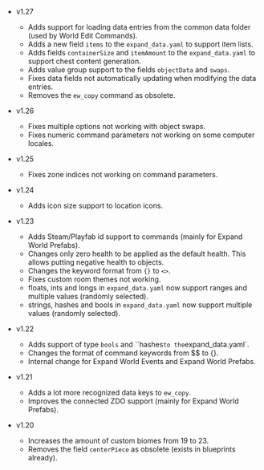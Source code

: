 - v1.27
  - Adds support for loading data entries from the common data folder (used by World Edit Commands).
  - Adds a new field `items` to the `expand_data.yaml` to support item lists.
  - Adds fields `containerSize` and `itemAmount` to the `expand_data.yaml` to support chest content generation.
  - Adds value group support to the fields `objectData` and `swaps`.
  - Fixes data fields not automatically updating when modifying the data entries.
  - Removes the `ew_copy` command as obsolete.

- v1.26
  - Fixes multiple options not working with object swaps.
  - Fixes numeric command parameters not working on some computer locales.

- v1.25
  - Fixes zone indices not working on command parameters.

- v1.24
  - Adds icon size support to location icons.

- v1.23
  - Adds Steam/Playfab id support to commands (mainly for Expand World Prefabs).
  - Changes only zero health to be applied as the default health. This allows putting negative health to objects.
  - Changes the keyword format from `{}` to `<>`.
  - Fixes custom room themes not working.
  - floats, ints and longs in `expand_data.yaml` now support ranges and multiple values (randomly selected).
  - strings, hashes and bools in `expand_data.yaml` now support multiple values (randomly selected).

- v1.22
  - Adds support of type `bools` and ``hashes` to the `expand_data.yaml`.
  - Changes the format of command keywords from $$ to {}.
  - Internal change for Expand World Events and Expand World Prefabs.

- v1.21
  - Adds a lot more recognized data keys to `ew_copy`.
  - Improves the connected ZDO support (mainly for Expand World Prefabs).

- v1.20
  - Increases the amount of custom biomes from 19 to 23.
  - Removes the field `centerPiece` as obsolete (exists in blueprints already).
